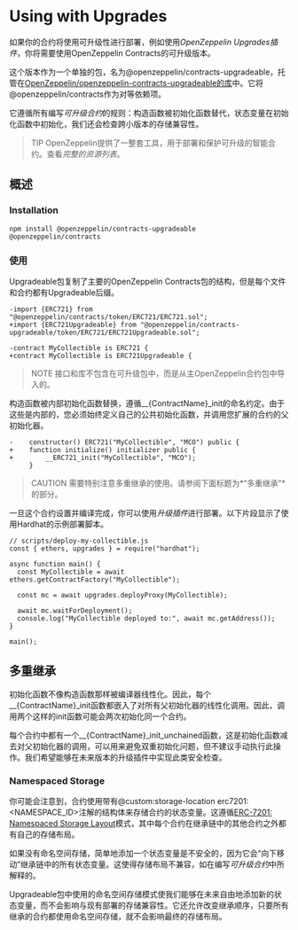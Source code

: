# Using with Upgrades
如果你的合约将使用可升级性进行部署，例如使用*OpenZeppelin Upgrades插件*，你将需要使用OpenZeppelin Contracts的可升级版本。

这个版本作为一个单独的包，名为@openzeppelin/contracts-upgradeable，托管在[OpenZeppelin/openzeppelin-contracts-upgradeable的库](https://github.com/OpenZeppelin/openzeppelin-contracts-upgradeable)中。它将@openzeppelin/contracts作为对等依赖项。

它遵循所有编写*可升级合约*的规则：构造函数被初始化函数替代，状态变量在初始化函数中初始化，我们还会检查跨小版本的存储兼容性。

> TIP
OpenZeppelin提供了一整套工具，用于部署和保护可升级的智能合约。查看*完整的资源列表*。

## 概述

### Installation
```
npm install @openzeppelin/contracts-upgradeable @openzeppelin/contracts
```

### 使用
Upgradeable包复制了主要的OpenZeppelin Contracts包的结构，但是每个文件和合约都有Upgradeable后缀。
```
-import {ERC721} from "@openzeppelin/contracts/token/ERC721/ERC721.sol";
+import {ERC721Upgradeable} from "@openzeppelin/contracts-upgradeable/token/ERC721/ERC721Upgradeable.sol";

-contract MyCollectible is ERC721 {
+contract MyCollectible is ERC721Upgradeable {
```

> NOTE
接口和库不包含在可升级包中，而是从主OpenZeppelin合约包中导入的。

构造函数被内部初始化函数替换，遵循__{ContractName}_init的命名约定。由于这些是内部的，您必须始终定义自己的公共初始化函数，并调用您扩展的合约的父初始化器。
```
-    constructor() ERC721("MyCollectible", "MCO") public {
+    function initialize() initializer public {
+        __ERC721_init("MyCollectible", "MCO");
     }
```

> CAUTION
需要特别注意多重继承的使用。请参阅下面标题为*“多重继承”*的部分。

一旦这个合约设置并编译完成，你可以使用*升级插件*进行部署。以下片段显示了使用Hardhat的示例部署脚本。
```
// scripts/deploy-my-collectible.js
const { ethers, upgrades } = require("hardhat");

async function main() {
  const MyCollectible = await ethers.getContractFactory("MyCollectible");

  const mc = await upgrades.deployProxy(MyCollectible);

  await mc.waitForDeployment();
  console.log("MyCollectible deployed to:", await mc.getAddress());
}

main();
```

## 多重继承
初始化函数不像构造函数那样被编译器线性化。因此，每个__{ContractName}_init函数都嵌入了对所有父初始化器的线性化调用。因此，调用两个这样的init函数可能会两次初始化同一个合约。

每个合约中都有一个__{ContractName}_init_unchained函数，这是初始化函数减去对父初始化器的调用，可以用来避免双重初始化问题，但不建议手动执行此操作。我们希望能够在未来版本的升级插件中实现此类安全检查。

### Namespaced Storage
你可能会注意到，合约使用带有@custom:storage-location erc7201:<NAMESPACE_ID>注解的结构体来存储合约的状态变量。这遵循[ERC-7201: Namespaced Storage Layout](https://eips.ethereum.org/EIPS/eip-7201)模式，其中每个合约在继承链中的其他合约之外都有自己的存储布局。

如果没有命名空间存储，简单地添加一个状态变量是不安全的，因为它会“向下移动”继承链中的所有状态变量。这使得存储布局不兼容，如在编写*可升级合约*中所解释的。

Upgradeable包中使用的命名空间存储模式使我们能够在未来自由地添加新的状态变量，而不会影响与现有部署的存储兼容性。它还允许改变继承顺序，只要所有继承的合约都使用命名空间存储，就不会影响最终的存储布局。